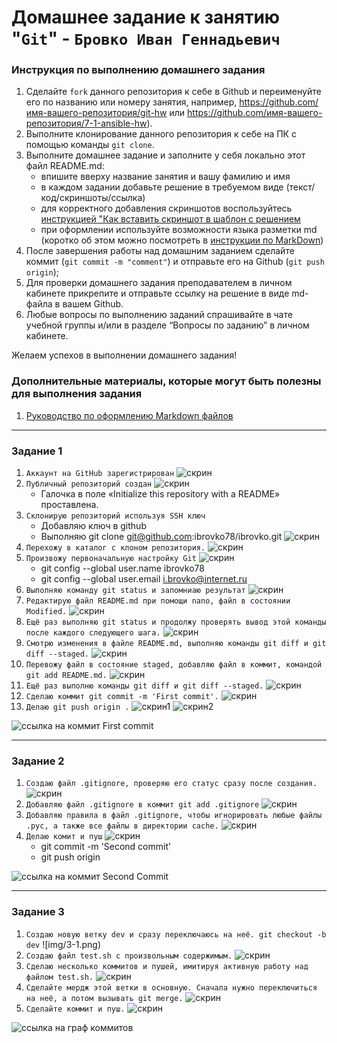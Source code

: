 # Домашнее задание к занятию "`Git`" - `Бровко Иван Геннадьевич`


### Инструкция по выполнению домашнего задания

   1. Сделайте `fork` данного репозитория к себе в Github и переименуйте его по названию или номеру занятия, например, https://github.com/имя-вашего-репозитория/git-hw или  https://github.com/имя-вашего-репозитория/7-1-ansible-hw).
   2. Выполните клонирование данного репозитория к себе на ПК с помощью команды `git clone`.
   3. Выполните домашнее задание и заполните у себя локально этот файл README.md:
      - впишите вверху название занятия и вашу фамилию и имя
      - в каждом задании добавьте решение в требуемом виде (текст/код/скриншоты/ссылка)
      - для корректного добавления скриншотов воспользуйтесь [инструкцией "Как вставить скриншот в шаблон с решением](https://github.com/netology-code/sys-pattern-homework/blob/main/screen-instruction.md)
      - при оформлении используйте возможности языка разметки md (коротко об этом можно посмотреть в [инструкции  по MarkDown](https://github.com/netology-code/sys-pattern-homework/blob/main/md-instruction.md))
   4. После завершения работы над домашним заданием сделайте коммит (`git commit -m "comment"`) и отправьте его на Github (`git push origin`);
   5. Для проверки домашнего задания преподавателем в личном кабинете прикрепите и отправьте ссылку на решение в виде md-файла в вашем Github.
   6. Любые вопросы по выполнению заданий спрашивайте в чате учебной группы и/или в разделе “Вопросы по заданию” в личном кабинете.
   
Желаем успехов в выполнении домашнего задания!
   
### Дополнительные материалы, которые могут быть полезны для выполнения задания

1. [Руководство по оформлению Markdown файлов](https://gist.github.com/Jekins/2bf2d0638163f1294637#Code)

---

### Задание 1

1. `Аккаунт на GitHub зарегистрирован`  ![скрин](img/1-1.png)
2. `Публичный репозиторий создан` ![скрин](img/1-2.png)
   * Галочка в поле «Initialize this repository with a README» проставлена. 
3. `Склонирую репозиторий используя SSH ключ`
   * Добавляю ключ в github 
   * Выполняю git clone git@github.com:ibrovko78/ibrovko.git  ![скрин](img/1-3.png)
4. `Перехожу в каталог с клоном репозитория.` ![скрин](img/1-4.png)
5. `Произвожу первоначальную настройку Git` ![скрин](img/1-5.png)
   * git config --global user.name ibrovko78
   * git config --global user.email i.brovko@internet.ru
6. `Выполняю команду git status и запомниаю результат` ![скрин](img/1-6.png)
7. `Редактирую файл README.md при помощи nano, файл в состоянии Modified.` ![скрин](img/1-7.png)
8. `Ещё раз выполняю git status и продолжу проверять вывод этой команды после каждого следующего шага.` ![скрин](img/1-8.png)
9. `Смотрю изменения в файле README.md, выполняю команды git diff и git diff --staged.` ![скрин](img/1-9.png)
10. `Перевожу файл в состояние staged, добавляю файл в коммит, командой git add README.md.` ![скрин](img/1-10.png)
11. `Ещё раз выполню команды git diff и git diff --staged.` ![скрин](img/1-11.png)
12. `Сделаю коммит git commit -m 'First commit'.` ![скрин](img/1-12.png)
13. `Делаю git push origin .` ![скрин1](img/1-13.png) ![скрин2](img/1-13.1.png)

![ссылка на коммит First commit](https://github.com/ibrovko78/ibrovko/commit/4a54b5e302f4de6f9971b75aa31c43a12fceddfa)

---

### Задание 2

1. `Создаю файл .gitignore, проверяю его статус сразу после создания.` ![скрин](img/2-1.png)
2. `Добавляю файл .gitignore в коммит git add .gitignore` ![скрин](img/2-2.png)
3. `Добавляю правила в файл .gitignore, чтобы игнорировать любые файлы .pyc, а также все файлы в директории cache.` ![скрин](img/2-3.png)
4. `Делаю комит и пуш` ![скрин](img/2-4.png)
   * git commit -m 'Second commit'
   * git push origin

![ссылка на коммит Second Commit](https://github.com/ibrovko78/ibrovko/commit/394939919f31caba0d6440cdf1ccee0f3d2a730a)

---

### Задание 3

1. `Создаю новую ветку dev и сразу переключаюсь на неё. git checkout -b dev` ![img/3-1.png)
2. `Создаю файл test.sh с произвольным содержимым.` ![скрин](img/3-2.png)
3. `Сделаю несколько коммитов и пушей, имитируя активную работу над файлом test.sh.` ![скрин](img/3-3.png)
4. `Сделайте мердж этой ветки в основную. Сначала нужно переключиться на неё, а потом вызывать git merge.` ![скрин](img/3-4.png)
5. `Сделайте коммит и пуш.` ![скрин](img/3-5.png)


![ссылка на граф коммитов](https://github.com/ibrovko78/ibrovko/network)

